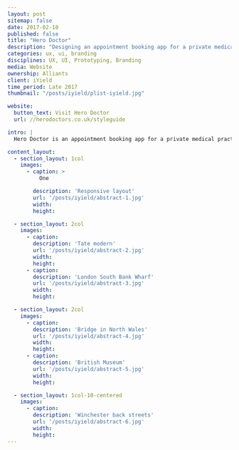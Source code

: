 ```yaml
---
layout: post
sitemap: false
date: 2017-02-10
published: false
title: "Hero Doctor"
description: "Designing an appointment booking app for a private medical practice"
categories: ux, ui, branding
disciplines: UX, UI, Prototyping, Branding
media: Website
ownership: Alliants
client: iYield
time_period: Late 2017
thumbnail: "/posts/iyield/plist-iyield.jpg"

website:
  button_text: Visit Hero Doctor
  url: //herodoctors.co.uk/styleguide

intro: |
  Hero Doctor is an appointment booking app for a private medical practice.

content_layout:
  - section_layout: 1col
    images:
      - caption: >
          One

        description: 'Responsive layout'
        url: '/posts/iyield/abstract-1.jpg'
        width:
        height:

  - section_layout: 2col
    images:
      - caption:
        description: 'Tate modern'
        url: '/posts/iyield/abstract-2.jpg'
        width:
        height:
      - caption:
        description: 'London South Bank Wharf'
        url: '/posts/iyield/abstract-3.jpg'
        width:
        height:

  - section_layout: 2col
    images:
      - caption:
        description: 'Bridge in North Wales'
        url: '/posts/iyield/abstract-4.jpg'
        width:
        height:
      - caption:
        description: 'British Museum'
        url: '/posts/iyield/abstract-5.jpg'
        width:
        height:

  - section_layout: 1col-10-centered
    images:
      - caption:
        description: 'Winchester back streets'
        url: '/posts/iyield/abstract-6.jpg'
        width:
        height:
---
```

